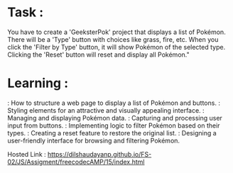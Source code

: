 # Task : 
You have to create a 'GeeksterPok' project that displays a list of Pokémon. There will be a 'Type' button with choices like grass, fire, etc. When you click the 'Filter by Type' button, it will show Pokémon of the selected type. Clicking the 'Reset' button will reset and display all Pokémon."


# Learning :
: How to structure a web page to display a list of Pokémon and buttons.
: Styling elements for an attractive and visually appealing interface.
: Managing and displaying Pokémon data.
: Capturing and processing user input from buttons.
: Implementing logic to filter Pokémon based on their types.
: Creating a reset feature to restore the original list.
: Designing a user-friendly interface for browsing and filtering Pokémon.



Hosted Link : https://dilshaudayanp.github.io/FS-02/JS/Assigment/freecodecAMP/15/index.html
